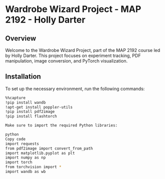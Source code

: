 # Wardrobe Wizard Project - MAP 2192 - Holly Darter

## Overview

Welcome to the Wardrobe Wizard Project, part of the MAP 2192 course led by Holly Darter. This project focuses on experiment tracking, PDF manipulation, image conversion, and PyTorch visualization.

## Installation

To set up the necessary environment, run the following commands:

```bash
%%capture
!pip install wandb
!apt-get install poppler-utils
!pip install pdf2image
!pip install flashtorch

Make sure to import the required Python libraries:

python
Copy code
import requests
from pdf2image import convert_from_path
import matplotlib.pyplot as plt
import numpy as np
import torch
from torchvision import *
import wandb as wb
